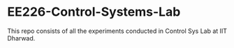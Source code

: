 # EE226-Control-Systems-Lab
This repo consists of all the experiments conducted in Control Sys Lab at IIT Dharwad.
